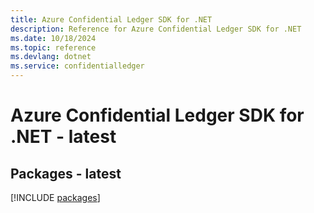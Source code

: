 ```yaml
---
title: Azure Confidential Ledger SDK for .NET
description: Reference for Azure Confidential Ledger SDK for .NET
ms.date: 10/18/2024
ms.topic: reference
ms.devlang: dotnet
ms.service: confidentialledger
---
```

# Azure Confidential Ledger SDK for .NET - latest
## Packages - latest
[!INCLUDE [packages](confidential-ledger-index.md)]